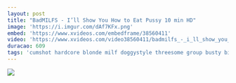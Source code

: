 ```yaml
---
layout: post
title: "BadMILFS - I’ll Show You How to Eat Pussy 10 min HD"
image: 'https://i.imgur.com/dAf7KFx.png'
embed: 'https://www.xvideos.com/embedframe/38560411'
video: 'https://www.xvideos.com/video38560411/badmilfs_-_i_ll_show_you_how_to_eat_pussy'
duracao: 609
tags: 'cumshot hardcore blonde milf doggystyle threesome group busty bigtits hairy bigcock 3some stepmom stepson teamskeet step-mother bailey-brooke natasha-star badmilfs'
---
```

<a href="{{ page.url | prepend: site.baseurl | prepend: site.url }}"><img src="{{ page.image | prepend: site.baseurl | prepend: site.url }}" /></a>
